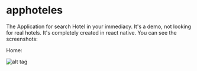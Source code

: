 # apphoteles
The Application for search Hotel in your immediacy. It's a demo, not looking for real hotels.
It's completely created in react native.
You can see the screenshots:

Home:

![alt tag](https://photos.app.goo.gl/llceqr0dUwCMaSXg2)
